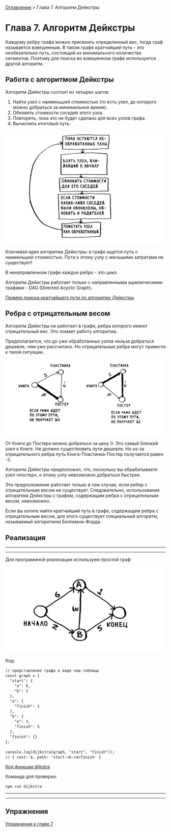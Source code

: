 [Оглавление](../../../#readme) > Глава 7. Алгоритм Дейкстры

# Глава 7. Алгоритм Дейкстры

Каждому ребру графа можно присвоить определенный вес, тогда граф называется взвешенным. В таком графе кратчайший путь - это необязательно путь, состоящий из минимального количества сегментов. Поэтому для поиска во взвешенном графе используется другой алгоритм.

## Работа с алгоритмом Дейкстры

Алгоритм Дейкстры состоит из четырех шагов:

1. Найти узел с наименьшей стоимостью (то есть узел, до которого можно добраться за минимальное время).
2. Обновить стоимости соседей этого узла.
3. Повторять, пока это не будет сделано для всех узлов графа.
4. Вычислить итоговый путь.

![](./img/scheme.png)

Ключевая идея алгоритма Дейкстры: в графе ищется путъ с наименъшей стоимостъю. Пути к этому узлу с менъшими затратами не существует!

В ненаправленном графе каждое ребро - это цикл.

Алгоритм Дейкстры работает только с направленными ациклическими графами - DAG (Directed Acyclic Graph).

[Пример поиска кратчайшего пути по алгоритму Дейкстры](./example#readme)

## Ребра с отрицательным весом

Алгоритм Дейкстры не работает в графе, ребра которого имеют отрицательный вес. Это ломает работу алгоритма.

Предполагается, что до уже обработанных узлов нельзя добраться дешевле, чем уже рассчитано. Но отрицательные ребра могут привести к такой ситуации.

![](./img/negative-change.png)

От Книги до Постера можно добраться за цену 0. Это самый близкий узел к Книге. Не должно существовать пути дешевле. Но из-за отрицательного ребра путь Книга-Пластинка-Постер получается равен -2.

Алгоритм Дейкстры предположил, что, поскольку вы обрабатываете узел «постер», к этому узлу невозможно добраться быстрее.

Это предполо­жение работает только в том случае, если ребер с отрицательным весом не существует. Следовательно, использование алгоритма Дейкстры с графом, содержащим ребра с отрицательным весом, невозможно.

Если вы хотите найти кратчайший путь в графе, содержащем ребра с отрицательным весом, для этого существует специальный алгоритм, называемый алгоритмом Беллмана-Форда.

## Реализация

***
***

Для программной реализации используем простой граф:

![](./img/graph.png)


Код:
```
// представление графа в виде хеш-таблицы
const graph = {
  "start": {
    "a": 6,
    "b": 2
  },
  "a": {
    "finish": 1
  },
  "b": {
    "a": 3,
    "finish": 5
  },
  "finish": {}
};

console.log(dijkstra(graph, "start", "finish"));
// { cost: 6, path: 'start->b->a>finish' }
```

[Код функции dijkstra](./dijkstra.js)

Команда для проверки:

```
npm run dijkstra
```

***
***

## Упражнения

[Упражнения к главе 7](./exersizes#readme)
